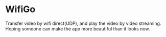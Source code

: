 WifiGo
======

Transfer video by wifi direct(UDP), and play the video by video streaming.
Hoping someone can make the app more beautiful than it looks now.
